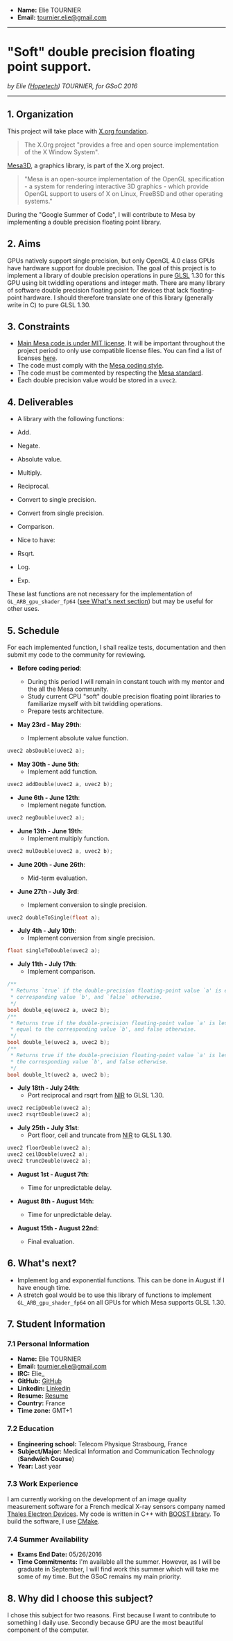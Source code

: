 * **Name:** Elie TOURNIER
* **Email:** tournier.elie@gmail.com

---
# "Soft" double precision floating point support.

_by Elie ([Hopetech](https://github.com/Hopetech)) TOURNIER, for GSoC 2016_

---

## 1. Organization

This project will take place with [X.org foundation](http://www.x.org/wiki/).
>The X.Org project "provides a free and open source implementation of the X Window System".

[Mesa3D](http://www.mesa3d.org/), a graphics library, is part of the X.org project.
>"Mesa is an open-source implementation of the OpenGL specification - a system for rendering interactive 3D graphics - which provide OpenGL support to users of X on Linux, FreeBSD and other operating systems."

During the "Google Summer of Code", I will contribute to Mesa by implementing a double precision floating point library.

## 2. Aims

GPUs natively support single precision, but only OpenGL 4.0 class GPUs have hardware support for double precision.
The goal of this project is to implement a library of double precision operations in pure [GLSL](https://www.opengl.org/documentation/glsl/) 1.30 for this GPU using bit twiddling operations and integer math.
There are many library of software double precision floating point for devices that lack floating-point hardware.
I should therefore translate one of this library (generally write in C) to pure GLSL 1.30.

## 3. Constraints

* [Main Mesa code is under MIT license](http://www.mesa3d.org/license.html). It will be important throughout the project period to only use compatible license files.
You can find a list of licenses [here](https://spdx.org/licenses/).
* The code must comply with the [Mesa coding style](http://www.mesa3d.org/devinfo.html#style).
* The code must be commented by respecting the [Mesa standard](http://www.mesa3d.org/sourcedocs.html).
* Each double precision value would be stored in a `uvec2`.

## 4. Deliverables

* A library with the following functions:
 * Add.
 * Negate.
 * Absolute value.
 * Multiply.
 * Reciprocal.
 * Convert to single precision.
 * Convert from single precision.
 * Comparison.
 
* Nice to have:
 * Rsqrt.
 * Log.
 * Exp.

These last functions are not necessary for the implementation of `GL_ARB_gpu_shader_fp64` ([see What's next section](#6-whats-next)) but may be useful for other uses.


## 5. Schedule

For each implemented function, I shall realize tests, documentation and then submit my code to the community for reviewing.

* **Before coding period**:
  * During this period I will remain in constant touch with my mentor and the all the Mesa community.
  * Study current CPU "soft" double precision floating point libraries to familiarize myself with bit twiddling operations.
  * Prepare tests architecture.

* **May 23rd - May 29th**:
  * Implement absolute value function.
```C
uvec2 absDouble(uvec2 a);
```

* **May 30th - June 5th**:
  * Implement add function.
```C
uvec2 addDouble(uvec2 a, uvec2 b);
```

* **June 6th - June 12th**:
  * Implement negate function.
```C
uvec2 negDouble(uvec2 a);
```

* **June 13th - June 19th**:
  * Implement multiply function.
```C
uvec2 mulDouble(uvec2 a, uvec2 b);
```

* **June 20th - June 26th**:
  * Mid-term evaluation.

* **June 27th - July 3rd**:
  * Implement conversion to single precision.
```C
uvec2 doubleToSingle(float a);
```

* **July 4th - July 10th**:
  * Implement conversion from single precision.
```C
float singleToDouble(uvec2 a);
```

* **July 11th - July 17th**:
  * Implement comparison.
```C
/**
 * Returns `true` if the double-precision floating-point value `a' is equal to the
 * corresponding value `b', and `false` otherwise.
 */
bool double_eq(uvec2 a, uvec2 b);
/**
 * Returns true if the double-precision floating-point value `a' is less than or
 * equal to the corresponding value `b', and false otherwise.
 */
bool double_le(uvec2 a, uvec2 b);
/**
 * Returns true if the double-precision floating-point value `a' is less than
 * the corresponding value `b', and false otherwise.
 */
bool double_lt(uvec2 a, uvec2 b);
```

* **July 18th - July 24th**:
  * Port reciprocal and rsqrt from [NIR](https://github.com/Igalia/mesa/blob/i965-fp64/src/compiler/nir/nir_lower_double_ops.c) to GLSL 1.30.
```C
uvec2 recipDouble(uvec2 a);
uvec2 rsqrtDouble(uvec2 a);
```

* **July 25th - July 31st**:
  * Port floor, ceil and truncate from [NIR](https://github.com/Igalia/mesa/blob/i965-fp64/src/compiler/nir/nir_lower_double_ops.c) to GLSL 1.30.
```C
uvec2 floorDouble(uvec2 a);
uvec2 ceilDouble(uvec2 a);
uvec2 truncDouble(uvec2 a);
```

* **August 1st - August 7th**:
  * Time for unpredictable delay.

* **August 8th - August 14th**:
  * Time for unpredictable delay.

* **August 15th - August 22nd**:
  * Final evaluation.

## 6. What's next?

* Implement log and exponential functions. This can be done in August if I have enough time.
* A stretch goal would be to use this library of functions to implement `GL_ARB_gpu_shader_fp64` on all GPUs for which Mesa supports GLSL 1.30.

## 7. Student Information

### 7.1 Personal Information

* **Name:** Elie TOURNIER
* **Email:** tournier.elie@gmail.com
* **IRC:** Elie_
* **GitHub:** [GitHub](https://github.com/Hopetech/)
* **Linkedin:** [Linkedin](https://fr.linkedin.com/in/elietournier)
* **Resume:** [Resume](https://github.com/Hopetech/myResume/blob/master/CV_Elie.pdf)
* **Country:** France
* **Time zone:** GMT+1

### 7.2 Education

* **Engineering school:** Telecom Physique Strasbourg, France
* **Subject/Major:** Medical Information and Communication Technology (**Sandwich Course**)
* **Year:** Last year
 
### 7.3 Work Experience

I am currently working on the development of an image quality measurement software for a French medical X-ray sensors company named [Thales Electron Devices](https://www.thalesgroup.com/en/microwave-imaging-sub-systems/radiology). My code is written in C++ with [BOOST library](http://www.boost.org/). To build the software, I use [CMake](https://cmake.org/).

### 7.4 Summer Availability

* **Exams End Date:** 05/26/2016
* **Time Commitments:** I'm available all the summer. However, as I will be graduate in September, I will find work this summer which will take me some of my time. But the GSoC remains my main priority.

## 8. Why did I choose this subject?

I chose this subject for two reasons.
First because I want to contribute to something I daily use.
Secondly because GPU are the most beautiful component of the computer.
